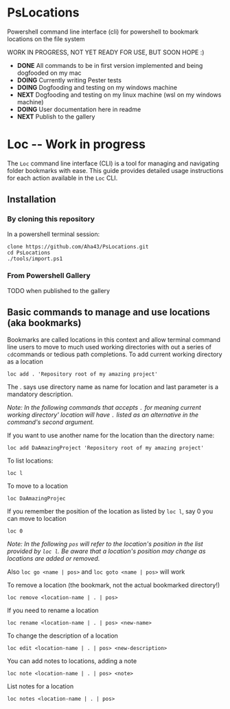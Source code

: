 # PsLocations
Powershell command line interface (cli) for powershell to bookmark locations on the file system

WORK IN PROGRESS, NOT YET READY FOR USE, BUT SOON HOPE :)

- **DONE** All commands to be in first version implemented and being dogfooded on my mac
- **DOING** Currently writing Pester tests
- **DOING** Dogfooding and testing on my windows machine
- **NEXT** Dogfooding and testing on my linux machine (wsl on my windows machine)
- **DOING** User documentation here in readme
- **NEXT** Publish to the gallery

# Loc -- Work in progress

The `Loc` command line interface (CLI) is a tool for managing and navigating folder bookmarks with ease. This guide provides detailed usage instructions for each action available in the `Loc` CLI.

## Installation

### By cloning this repository

In a powershell terminal session:

```
clone https://github.com/Aha43/PsLocations.git
cd PsLocations
./tools/import.ps1
```

### From Powershell Gallery

TODO when published to the gallery

## Basic commands to manage and use locations (aka bookmarks)

Bookmarks are called locations in this context and allow terminal command line users to move to much used working directories with out a series of ```cd```commands or tedious path completions. To add current working directory as a location

```
loc add . 'Repository root of my amazing project'
```
The . says use directory name as name for location and last parameter is a mandatory description. 

*Note: In the following commands that accepts `.` for meaning current working directory' location will have `.` listed as an alternative in the command's second argument.*

If you want to use another name for the location than the directory name:

```
loc add DaAmazingProject 'Repository root of my amazing project'
```

To list locations:

```
loc l
```

To move to a location

```
loc DaAmazingProjec
```

If you remember the position of the location as listed by ```loc l```, say 0 you can move to location

```
loc 0
```

*Note: In the following `pos` will refer to the location's position in the list provided by `loc l`. Be aware that a location's position may change as locations are added or removed.*

Also ```loc go <name | pos>``` and ```loc goto <name | pos>``` will work

To remove a location (the bookmark, not the actual bookmarked directory!)

```
loc remove <location-name | . | pos>
```

If you need to rename a location

```
loc rename <location-name | . | pos> <new-name>
```

To change the description of a location

```
loc edit <location-name | . | pos> <new-description>
```

You can add notes to locations, adding a note

```
loc note <location-name | . | pos> <note>
```

List notes for a location

```
loc notes <location-name | . | pos>
```
